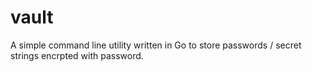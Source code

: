 # vault

A simple command line utility written in Go to store passwords / secret strings encrpted with password.
